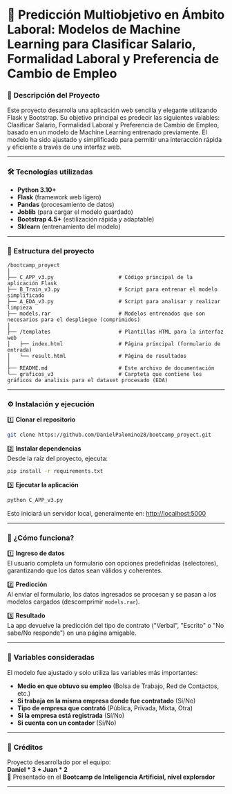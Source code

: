 # 🎯 **Predicción Multiobjetivo en Ámbito Laboral: Modelos de Machine Learning para Clasificar Salario, Formalidad Laboral y Preferencia de Cambio de Empleo**

### 🧠 **Descripción del Proyecto**
Este proyecto desarrolla una aplicación web sencilla y elegante utilizando Flask y Bootstrap. Su objetivo principal es predecir las siguientes vaiables: Clasificar Salario, Formalidad Laboral y Preferencia de Cambio de Empleo, basado en un modelo de Machine Learning entrenado previamente. El modelo ha sido ajustado y simplificado para permitir una interacción rápida y eficiente a través de una interfaz web.

---

### 🛠️ **Tecnologías utilizadas**
- **Python 3.10+**  
- **Flask** (framework web ligero)  
- **Pandas** (procesamiento de datos)  
- **Joblib** (para cargar el modelo guardado)  
- **Bootstrap 4.5+** (estilización rápida y adaptable)  
- **Sklearn** (entrenamiento del modelo)

---

### 🐂 **Estructura del proyecto**

```
/bootcamp_proyect
│
├── C_APP_v3.py                     # Código principal de la aplicación Flask
├── B_Train_v3.py                   # Script para entrenar el modelo simplificado
├── A_EDA_v3.py                     # Script para analisar y realizar limpieza 
├── models.rar                      # Modelos entrenados que son necesarios para el despliegue (comprimidos)
│
├── /templates                      # Plantillas HTML para la interfaz web
│   ├── index.html                  # Página principal (formulario de entrada)
│   └── result.html                 # Página de resultados
│
├── README.md                       # Este archivo de documentación
└── graficos_v3                     # Carpteta que contiene los gráficos de analisis para el dataset procesado (EDA)

```

---

### ⚙️ **Instalación y ejecución**

1️⃣ **Clonar el repositorio**  
```bash
git clone https://github.com/DanielPalomino28/bootcamp_proyect.git
```

2️⃣ **Instalar dependencias**  
Desde la raíz del proyecto, ejecuta:  
```bash
pip install -r requirements.txt
```

3️⃣ **Ejecutar la aplicación**  
```bash
python C_APP_v3.py
```
Esto iniciará un servidor local, generalmente en: [http://localhost:5000](http://localhost:5000)

---

### 🧠 **¿Cómo funciona?**

1️⃣ **Ingreso de datos**  
El usuario completa un formulario con opciones predefinidas (selectores), garantizando que los datos sean válidos y coherentes.

2️⃣ **Predicción**  
Al enviar el formulario, los datos ingresados se procesan y se pasan a los modelos cargados (descomprimir `models.rar`).

3️⃣ **Resultado**  
La app devuelve la predicción del tipo de contrato ("Verbal", "Escrito" o "No sabe/No responde") en una página amigable.

---

### 📌 **Variables consideradas**
El modelo fue ajustado y solo utiliza las variables más importantes:

- **Medio en que obtuvo su empleo** (Bolsa de Trabajo, Red de Contactos, etc.)
- **Si trabaja en la misma empresa donde fue contratado** (Sí/No)
- **Tipo de empresa que contrató** (Pública, Privada, Mixta, Otra)
- **Si la empresa está registrada** (Sí/No)
- **Si cuenta con un contador** (Sí/No)

---

### 👥 **Créditos**
Proyecto desarrollado por el equipo:  
**Daniel * 3 + Juan * 2**  
🚀 Presentado en el **Bootcamp de Inteligencia Artificial, nivel explorador**

---

